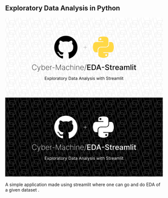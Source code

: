 ## Exploratory Data Analysis in Python

![Github-Mark-Light](./res/EDA-Streamlit-light.png#gh-light-mode-only)
![Github-Mark-Dark](./res/EDA-Streamlit-Dark.png#gh-dark-mode-only)

A simple application made using streamlit where one can go and do EDA of a given dataset .
